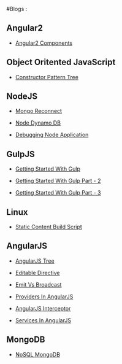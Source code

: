 #Blogs :

Angular2
---

* [Angular2 Components](http://amitthakkar.github.io/Angular2-Components)

Object Oritented JavaScript
---

* [Constructor Pattern Tree](http://amitthakkar.github.io/Constructor-Pattern)

NodeJS
---

* [Mongo Reconnect](http://amitthakkar.github.io/mongo-reconnect)

* [Node Dynamo DB](http://amitthakkar.github.io/NodeDynamoDBApp)

* [Debugging Node Application](http://amitthakkar.github.io/Debugging-NodeJS-Application)

GulpJS
---

* [Getting Started With Gulp](http://amitthakkar.github.io/Getting-Started-With-Gulp)

* [Getting Started With Gulp Part - 2](http://amitthakkar.github.io/Getting-Started-With-Gulp-Part-2)

* [Getting Started With Gulp Part - 3](http://amitthakkar.github.io/Getting-Started-With-Gulp-Part-3)


Linux
---

* [Static Content Build Script](http://amitthakkar.github.io/static-content-build-script)

AngularJS
---

* [AngularJS Tree](http://amitthakkar.github.io/AngularJS-Tree)

* [Editable Directive](http://amitthakkar.github.io/EditableDirective)

* [Emit Vs Broadcast](http://amitthakkar.github.io/emit-vs-broadcast)

* [Providers In AngularJS](http://amitthakkar.github.io/Providers-In-AngularJS)

* [AngularJS Interceptor](http://amitthakkar.github.io/AngularJS-Interceptor)

* [Services In AngularJS](http://amitthakkar.github.io/Service-In-AngularJS)

MongoDB
---

* [NoSQL MongoDB](http://amitthakkar.github.io/NoSQL-MongoDB)
